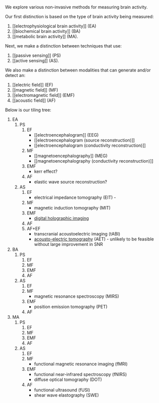 We explore various non-invasive methods for measuring brain activity. 

Our first distinction is based on the type of brain activity being measured:

1. [[electrophysiological brain activity]] (EA)
2. [[biochemical brain activity]] (BA)
3. [[metabolic brain activity]] (MA).

Next, we make a distinction between techniques that use:

1. [[passive sensing]] (PS)
2. [[active sensing]] (AS).

We also make a distinction between modalities that can generate and/or detect an:

1. [[electric field]] (EF)
2. [[magnetic field]] (MF)
3. [[electromagnetic field]] (EMF)
4. [[acoustic field]] (AF)

Below is our tiling tree:

1. EA
	1. PS
		1. EF
			- [[electroencephalogram]] (EEG)
			- [[electroencephalogram (source reconstruction)]]
			- [[electroencephalogram (conductivity reconstruction)]]
		2. MF
			- [[magnetoencephalography]] (MEG)
			- [[magnetoencephalography (conductivity reconstruction)]]
		3. EMF
			- kerr effect?
		4. AF
			- elastic wave source reconstruction?
	2. AS
		1. EF
			- electrical impedance tomography (EIT) - 
		2. MF
			- magnetic induction tomography (MIT)
		3. EMF
			- [digital holographic imaging](https://www.nature.com/articles/s41598-024-70876-8)
		4. AF
		5. AF+EF
			- transcranial acoustoelectric imaging (tABI)
			- [acousto-electric tomography](https://arxiv.org/html/1908.04215v2) (AET) - unlikely to be feasible without large improvement in SNR
2. BA
	1. PS
		1. EF
		2. MF
		3. EMF
		4. AF
	2. AS
		1. EF
		2. MF
			- magnetic resonance spectroscopy (MIRS)
		3. EMF
			- position emission tomography (PET)
		4. AF
3. MA
	1. PS
		1. EF
		2. MF
		3. EMF
		4. AF
	2. AS
		1. EF
		2. MF
			- functional magnetic resonance imaging (fMRI)
		3. EMF
			- functional near-infrared spectroscopy (fNIRS)
			- diffuse optical tomography (DOT)
		4. AF
			- functional ultrasound (fUSI)
			- shear wave elastography (SWE)